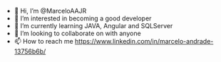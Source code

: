 - 👋 Hi, I’m @MarceloAAJR
- 👀 I’m interested in becoming a good developer
- 🌱 I’m currently learning JAVA, Angular and SQLServer
- 💞️ I’m looking to collaborate on with anyone
- 📫 How to reach me https://www.linkedin.com/in/marcelo-andrade-13756b6b/

<!---
MarceloAAJR/MarceloAAJR is a ✨ special ✨ repository because its `README.md` (this file) appears on your GitHub profile.
You can click the Preview link to take a look at your changes.
--->
